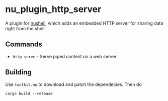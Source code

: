 # nu_plugin_http_server

A plugin for [nushell](https://github.com/nushell/nushell), which adds an embedded HTTP server for sharing data right from the shell!

## Commands
- `http serve` - Serve piped content on a web server

## Building

Use `toolkit.nu` to download and patch the dependecies.
Then do 
```shell
cargo build --release
```
